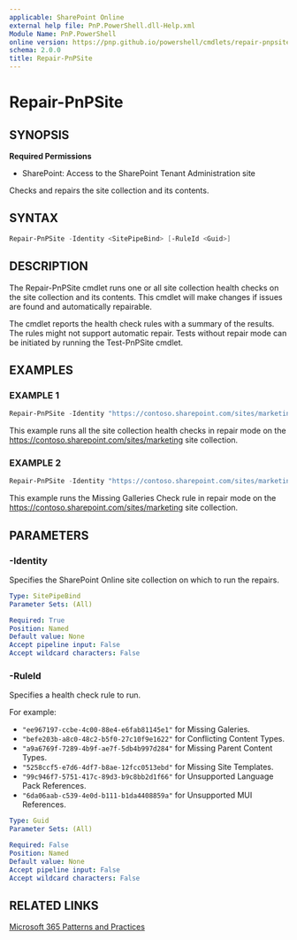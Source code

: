 ```yaml
---
applicable: SharePoint Online
external help file: PnP.PowerShell.dll-Help.xml
Module Name: PnP.PowerShell
online version: https://pnp.github.io/powershell/cmdlets/repair-pnpsite
schema: 2.0.0
title: Repair-PnPSite
---
```


# Repair-PnPSite

## SYNOPSIS

**Required Permissions**

* SharePoint: Access to the SharePoint Tenant Administration site

Checks and repairs the site collection and its contents.

## SYNTAX

```powershell
Repair-PnPSite -Identity <SitePipeBind> [-RuleId <Guid>]
```

## DESCRIPTION
The Repair-PnPSite cmdlet runs one or all site collection health checks on the site collection and its contents. This cmdlet will make changes if issues are found and automatically repairable.

The cmdlet reports the health check rules with a summary of the results. The rules might not support automatic repair. Tests without repair mode can be initiated by running the Test-PnPSite cmdlet.


## EXAMPLES

### EXAMPLE 1
```powershell
Repair-PnPSite -Identity "https://contoso.sharepoint.com/sites/marketing"
```

This example runs all the site collection health checks in repair mode on the https://contoso.sharepoint.com/sites/marketing site collection.

### EXAMPLE 2
```powershell
Repair-PnPSite -Identity "https://contoso.sharepoint.com/sites/marketing" -RuleID "ee967197-ccbe-4c00-88e4-e6fab81145e1"
```

This example runs the Missing Galleries Check rule in repair mode on the https://contoso.sharepoint.com/sites/marketing site collection.

## PARAMETERS

### -Identity
Specifies the SharePoint Online site collection on which to run the repairs.

```yaml
Type: SitePipeBind
Parameter Sets: (All)

Required: True
Position: Named
Default value: None
Accept pipeline input: False
Accept wildcard characters: False
```

### -RuleId
Specifies a health check rule to run.

For example:

* `"ee967197-ccbe-4c00-88e4-e6fab81145e1"` for Missing Galeries.
* `"befe203b-a8c0-48c2-b5f0-27c10f9e1622"` for Conflicting Content Types.
* `"a9a6769f-7289-4b9f-ae7f-5db4b997d284"` for Missing Parent Content Types.
* `"5258ccf5-e7d6-4df7-b8ae-12fcc0513ebd"` for Missing Site Templates.
* `"99c946f7-5751-417c-89d3-b9c8bb2d1f66"` for Unsupported Language Pack References.
* `"6da06aab-c539-4e0d-b111-b1da4408859a"` for Unsupported MUI References.

```yaml
Type: Guid
Parameter Sets: (All)

Required: False
Position: Named
Default value: None
Accept pipeline input: False
Accept wildcard characters: False
```


## RELATED LINKS

[Microsoft 365 Patterns and Practices](https://aka.ms/m365pnp)
